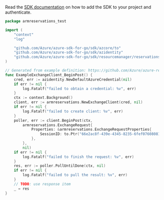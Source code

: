 Read the [SDK documentation](https://github.com/Azure/azure-sdk-for-go/blob/sdk%2Fresourcemanager%2Freservations%2Farmreservations%2Fv1.0.0/sdk/resourcemanager/reservations/armreservations/README.md) on how to add the SDK to your project and authenticate.

```go
package armreservations_test

import (
	"context"
	"log"

	"github.com/Azure/azure-sdk-for-go/sdk/azcore/to"
	"github.com/Azure/azure-sdk-for-go/sdk/azidentity"
	"github.com/Azure/azure-sdk-for-go/sdk/resourcemanager/reservations/armreservations"
)

// Generated from example definition: https://github.com/Azure/azure-rest-api-specs/tree/main/specification/reservations/resource-manager/Microsoft.Capacity/stable/2022-03-01/examples/Exchange.json
func ExampleExchangeClient_BeginPost() {
	cred, err := azidentity.NewDefaultAzureCredential(nil)
	if err != nil {
		log.Fatalf("failed to obtain a credential: %v", err)
	}
	ctx := context.Background()
	client, err := armreservations.NewExchangeClient(cred, nil)
	if err != nil {
		log.Fatalf("failed to create client: %v", err)
	}
	poller, err := client.BeginPost(ctx,
		armreservations.ExchangeRequest{
			Properties: &armreservations.ExchangeRequestProperties{
				SessionID: to.Ptr("66e2ac8f-439e-4345-8235-6fef07608081"),
			},
		},
		nil)
	if err != nil {
		log.Fatalf("failed to finish the request: %v", err)
	}
	res, err := poller.PollUntilDone(ctx, nil)
	if err != nil {
		log.Fatalf("failed to pull the result: %v", err)
	}
	// TODO: use response item
	_ = res
}
```
